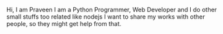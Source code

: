 Hi, I am Praveen
I am a Python Programmer, Web Developer and I do other small stuffs too related like nodejs
I want to share my works with other people, so they might get help from that.

